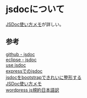 # jsdocについて

[JSDoc使い方メモ][*6]が詳しい。

## 参考

[github - jsdoc][*1]  
[eclipse - jsdoc][*2]  
[use jsdoc][*3]  
[expressでのjsdoc][*4]  
[jsdocをbootstrapできれいに整形する][*5]   
[JSDoc使い方メモ][*6]  
[wordpress js規約日本語訳][*7]  


[*1]:https://github.com/jsdoc3/jsdoc
[*2]:https://www.htmlhifive.com/conts/web/view/tutorial/jsdoc#HJSDoc5165529B66423001memberOf30BF30B0309281EA52D588DC5B8C3059308B65B96CD5
[*3]:http://usejsdoc.org/index.html
[*4]:http://stackoverflow.com/questions/31818538/jsdocs-documenting-node-js-express-routes
[*5]:https://blog.agektmr.com/2014/02/jsdocbootstrap.html
[*6]:http://qiita.com/opengl-8080/items/a36679f7926f4cac0a81
[*7]:https://wpdocs.osdn.jp/JavaScript_%E3%83%89%E3%82%AD%E3%83%A5%E3%83%A1%E3%83%B3%E3%83%88%E8%A6%8F%E7%B4%84

